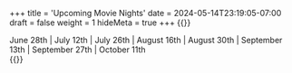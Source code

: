 +++
title = 'Upcoming Movie Nights'
date = 2024-05-14T23:19:05-07:00
draft = false
weight = 1
hideMeta = true
+++
{{<rawhtml>}}
<div class="movie-attrib">
June 28th | July 12th | July 26th | August 16th | August 30th | September 13th | September 27th |  October 11th
</div>
{{</rawhtml>}}